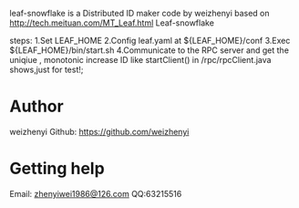 
leaf-snowflake is a Distributed ID maker code by weizhenyi based on http://tech.meituan.com/MT_Leaf.html Leaf-snowflake


steps:
1.Set LEAF_HOME
2.Config leaf.yaml at ${LEAF_HOME}/conf
3.Exec ${LEAF_HOME}/bin/start.sh
4.Communicate to the RPC server and get the uniqiue , monotonic increase ID like startClient() in /rpc/rpcClient.java shows,just for test!;


# Author
weizhenyi
Github: https://github.com/weizhenyi



# Getting help
Email: zhenyiwei1986@126.com
QQ:63215516